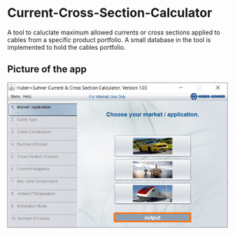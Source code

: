 # Current-Cross-Section-Calculator
A tool to caluclate maximum allowed currents or cross sections applied to cables from a specific product portfolio. A small database in the tool is implemented to hold the cables portfolio.
<html>
<body>

<h2>Picture of the app</h2>
<img src="https://github.com/nicokorn/Current-Cross-Section-Calculator/blob/master/Intro.PNG" alt="calc1">

</body>
</html>
